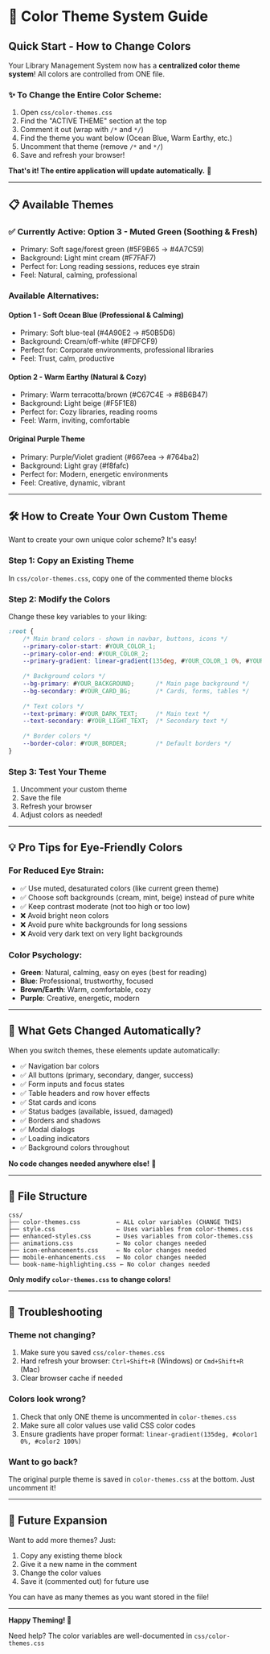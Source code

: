 # 🎨 Color Theme System Guide

## Quick Start - How to Change Colors

Your Library Management System now has a **centralized color theme system**! All colors are controlled from ONE file.

### ✨ To Change the Entire Color Scheme:

1. Open `css/color-themes.css`
2. Find the "ACTIVE THEME" section at the top
3. Comment it out (wrap with `/*` and `*/`)
4. Find the theme you want below (Ocean Blue, Warm Earthy, etc.)
5. Uncomment that theme (remove `/*` and `*/`)
6. Save and refresh your browser!

**That's it! The entire application will update automatically.** 🎉

---

## 📋 Available Themes

### ✅ Currently Active: **Option 3 - Muted Green (Soothing & Fresh)**
- Primary: Soft sage/forest green (#5F9B65 → #4A7C59)
- Background: Light mint cream (#F7FAF7)
- Perfect for: Long reading sessions, reduces eye strain
- Feel: Natural, calming, professional

### Available Alternatives:

#### **Option 1 - Soft Ocean Blue (Professional & Calming)**
- Primary: Soft blue-teal (#4A90E2 → #50B5D6)
- Background: Cream/off-white (#FDFCF9)
- Perfect for: Corporate environments, professional libraries
- Feel: Trust, calm, productive

#### **Option 2 - Warm Earthy (Natural & Cozy)**
- Primary: Warm terracotta/brown (#C67C4E → #8B6B47)
- Background: Light beige (#F5F1E8)
- Perfect for: Cozy libraries, reading rooms
- Feel: Warm, inviting, comfortable

#### **Original Purple Theme**
- Primary: Purple/Violet gradient (#667eea → #764ba2)
- Background: Light gray (#f8fafc)
- Perfect for: Modern, energetic environments
- Feel: Creative, dynamic, vibrant

---

## 🛠️ How to Create Your Own Custom Theme

Want to create your own unique color scheme? It's easy!

### Step 1: Copy an Existing Theme
In `css/color-themes.css`, copy one of the commented theme blocks

### Step 2: Modify the Colors
Change these key variables to your liking:

```css
:root {
    /* Main brand colors - shown in navbar, buttons, icons */
    --primary-color-start: #YOUR_COLOR_1;
    --primary-color-end: #YOUR_COLOR_2;
    --primary-gradient: linear-gradient(135deg, #YOUR_COLOR_1 0%, #YOUR_COLOR_2 100%);
    
    /* Background colors */
    --bg-primary: #YOUR_BACKGROUND;      /* Main page background */
    --bg-secondary: #YOUR_CARD_BG;       /* Cards, forms, tables */
    
    /* Text colors */
    --text-primary: #YOUR_DARK_TEXT;     /* Main text */
    --text-secondary: #YOUR_LIGHT_TEXT;  /* Secondary text */
    
    /* Border colors */
    --border-color: #YOUR_BORDER;        /* Default borders */
}
```

### Step 3: Test Your Theme
1. Uncomment your custom theme
2. Save the file
3. Refresh your browser
4. Adjust colors as needed!

---

## 💡 Pro Tips for Eye-Friendly Colors

### For Reduced Eye Strain:
- ✅ Use muted, desaturated colors (like current green theme)
- ✅ Choose soft backgrounds (cream, mint, beige) instead of pure white
- ✅ Keep contrast moderate (not too high or too low)
- ❌ Avoid bright neon colors
- ❌ Avoid pure white backgrounds for long sessions
- ❌ Avoid very dark text on very light backgrounds

### Color Psychology:
- **Green**: Natural, calming, easy on eyes (best for reading)
- **Blue**: Professional, trustworthy, focused
- **Brown/Earth**: Warm, comfortable, cozy
- **Purple**: Creative, energetic, modern

---

## 🎯 What Gets Changed Automatically?

When you switch themes, these elements update automatically:
- ✅ Navigation bar colors
- ✅ All buttons (primary, secondary, danger, success)
- ✅ Form inputs and focus states
- ✅ Table headers and row hover effects
- ✅ Stat cards and icons
- ✅ Status badges (available, issued, damaged)
- ✅ Borders and shadows
- ✅ Modal dialogs
- ✅ Loading indicators
- ✅ Background colors throughout

**No code changes needed anywhere else!** 🚀

---

## 📁 File Structure

```
css/
├── color-themes.css          ← ALL color variables (CHANGE THIS)
├── style.css                 ← Uses variables from color-themes.css
├── enhanced-styles.css       ← Uses variables from color-themes.css
├── animations.css            ← No color changes needed
├── icon-enhancements.css     ← No color changes needed
├── mobile-enhancements.css   ← No color changes needed
└── book-name-highlighting.css ← No color changes needed
```

**Only modify `color-themes.css` to change colors!**

---

## 🔧 Troubleshooting

### Theme not changing?
1. Make sure you saved `css/color-themes.css`
2. Hard refresh your browser: `Ctrl+Shift+R` (Windows) or `Cmd+Shift+R` (Mac)
3. Clear browser cache if needed

### Colors look wrong?
1. Check that only ONE theme is uncommented in `color-themes.css`
2. Make sure all color values use valid CSS color codes
3. Ensure gradients have proper format: `linear-gradient(135deg, #color1 0%, #color2 100%)`

### Want to go back?
The original purple theme is saved in `color-themes.css` at the bottom. Just uncomment it!

---

## 🎨 Future Expansion

Want to add more themes? Just:
1. Copy any existing theme block
2. Give it a new name in the comment
3. Change the color values
4. Save it (commented out) for future use

You can have as many themes as you want stored in the file!

---

**Happy Theming! 🌈**

Need help? The color variables are well-documented in `css/color-themes.css`

